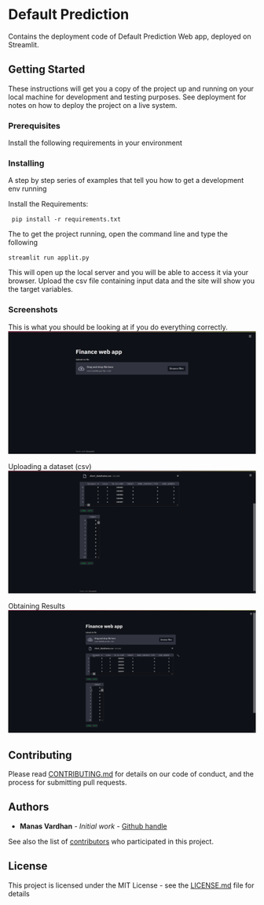 # Default Prediction

Contains the deployment code of Default Prediction Web app, deployed on Streamlit.

## Getting Started

These instructions will get you a copy of the project up and running on your local machine for development and testing purposes. See deployment for notes on how to deploy the project on a live system.

### Prerequisites

Install the following requirements in your environment


### Installing

A step by step series of examples that tell you how to get a development env running

Install the Requirements:

```
 pip install -r requirements.txt
```

The to get the project running, open the command line and type the following

```
streamlit run applit.py
```

This will open up the local server and you will be able to access it via your browser.
Upload the csv file containing input data and the site will show you the target variables.

### Screenshots

This is what you should be looking at if you do everything correctly.
![Web App](/assets/webapp.png?raw=true "Deployed App")

Uploading a dataset (csv)
![Uploading data](/assets/upload_data.png?raw=true "Uploading Data")

Obtaining Results
![Results (Target Values)](/assets/results.png?raw=true "Target Values")

## Contributing

Please read [CONTRIBUTING.md](https://github.com/) for details on our code of conduct, and the process for submitting pull requests.

## Authors

* **Manas Vardhan** - *Initial work* - [Github handle](https://github.com/ManasVardhan)

See also the list of [contributors](https://github.com/your/project/contributors) who participated in this project.

## License

This project is licensed under the MIT License - see the [LICENSE.md](LICENSE.md) file for details


